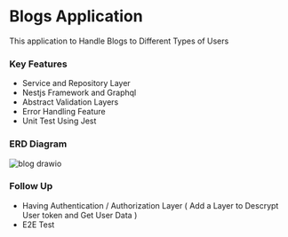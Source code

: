 # Blogs Application

This application to Handle Blogs to Different Types of Users

### Key Features

- Service and Repository Layer
- Nestjs Framework and Graphql
- Abstract Validation Layers
- Error Handling Feature
- Unit Test Using Jest

### ERD Diagram

![blog drawio](https://user-images.githubusercontent.com/55209776/216788581-15251003-f157-44cd-bb67-8740a82affe5.png)

### Follow Up

- Having Authentication / Authorization Layer ( Add a Layer to Descrypt User token and Get User Data )
- E2E Test
